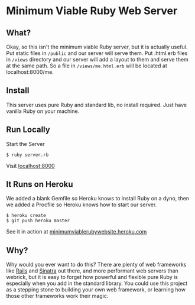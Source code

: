# Minimum Viable Ruby Web Server

## What?

Okay, so this isn't the minimum viable Ruby server, but it is actually useful. Put static files in `/public` and our server will serve them. Put .html.erb files in `/views` directory and our server will add a layout to them and serve them at the same path. So a file in `/views/me.html.erb` will be located at localhost:8000/me.


## Install

This server uses pure Ruby and standard lib, no install required. Just have vanilla Ruby on your machine.

## Run Locally

Start the Server

    $ ruby server.rb

Visit [localhost:8000](http://localhost:8000)

## It Runs on Heroku

We added a blank Gemfile so Heroku knows to install Ruby on a dyno, then we added a Procfile so Heroku knows how to start our server.

    $ heroku create
    $ git push heroku master


See it in action at [minimumviablerubywebsite.heroku.com](http://minimumviablerubywebsite.herokuapp.com/index)

## Why?

Why would you ever want to do this? There are plenty of web frameworks like [Rails](https://github.com/rails/rails) and [Sinatra](https://github.com/sinatra/sinatra) out there, and more performant web servers than webrick, but it is easy to forget how powerful and flexible pure Ruby is especially when you add in the standard library. You could use this project as a stepping stone to building your own web framework, or learning how those other frameworks work their magic.